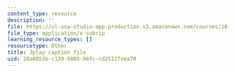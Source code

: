```yaml
---
content_type: resource
description: ''
file: https://ol-ocw-studio-app-production.s3.amazonaws.com/courses/18-01sc-single-variable-calculus-fall-2010/28a8853bc139508596fccd2512feea70_aeXp1zC6Hls.vtt
file_type: application/x-subrip
learning_resource_types: []
resourcetype: Other
title: 3play caption file
uid: 28a8853b-c139-5085-96fc-cd2512feea70
---
```

